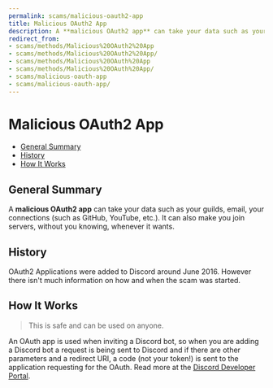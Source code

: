 ```yaml
---
permalink: scams/malicious-oauth2-app
title: Malicious OAuth2 App
description: A **malicious OAuth2 app** can take your data such as your guilds, email, your connections (such as GitHub, YouTube, etc.).
redirect_from:
- scams/methods/Malicious%20OAuth2%20App
- scams/methods/Malicious%20OAuth2%20App/
- scams/methods/Malicious%20OAuth%20App
- scams/methods/Malicious%20OAuth%20App/
- scams/malicious-oauth-app
- scams/malicious-oauth-app/
---
```

# Malicious OAuth2 App
- [General Summary](#general-summary)
- [History](#history)
- [How It Works](#how-it-works)

## General Summary
A **malicious OAuth2 app** can take your data such as your guilds, email, your connections (such as GitHub, YouTube, etc.). It can also make you join servers, without you knowing, whenever it wants.

## History
OAuth2 Applications were added to Discord around June 2016. However there isn't much information on how and when the scam was started.

## How It Works
> This is safe and can be used on anyone.

An OAuth app is used when inviting a Discord bot, so when you are adding a Discord bot a request is being sent to Discord and if there are other parameters and a redirect URI, a code (not your token!) is sent to the application requesting for the OAuth. Read more at the [Discord Developer Portal](https://discord.com/developers/docs/topics/oauth2).
